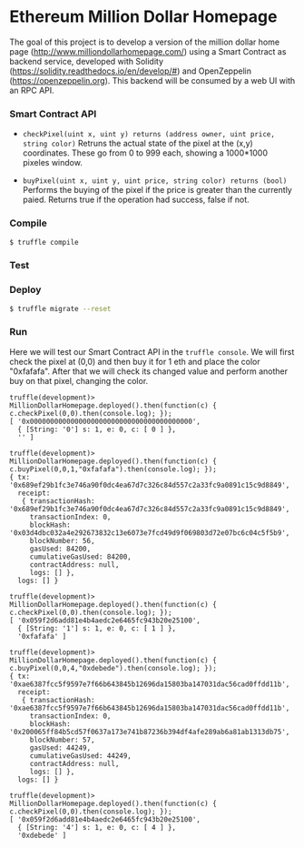 Ethereum Million Dollar Homepage
=====================

The goal of this project is to develop a version of the million dollar home page (http://www.milliondollarhomepage.com/) using a Smart Contract as backend service, developed with Solidity (https://solidity.readthedocs.io/en/develop/#) and OpenZeppelin (https://openzeppelin.org). This backend will be consumed by a web UI with an RPC API.

### Smart Contract API

* `checkPixel(uint x, uint y) returns (address owner, uint price, string color)` Retruns the actual state of the pixel at the (x,y) coordinates. These go from 0 to 999 each, showing a 1000*1000 pixeles window.

* `buyPixel(uint x, uint y, uint price, string color) returns (bool)` Performs the buying of the pixel if the price is greater than the currently paied. Returns true if the operation had success, false if not.

### Compile

```bash 
$ truffle compile
```

### Test

### Deploy

```bash
$ truffle migrate --reset
```

### Run

Here we will test our Smart Contract API in the `truffle console`. We will first check the pixel at (0,0) and then buy it for 1 eth and place the color "0xfafafa". After that we will check its changed value and perform another buy on that pixel, changing the color.

```
truffle(development)> MillionDollarHomepage.deployed().then(function(c) { c.checkPixel(0,0).then(console.log); });
[ '0x0000000000000000000000000000000000000000',
  { [String: '0'] s: 1, e: 0, c: [ 0 ] },
  '' ]
  
truffle(development)> MillionDollarHomepage.deployed().then(function(c) { c.buyPixel(0,0,1,"0xfafafa").then(console.log); });
{ tx: '0x689ef29b1fc3e746a90f0dc4ea67d7c326c84d557c2a33fc9a0891c15c9d8849',
  receipt: 
   { transactionHash: '0x689ef29b1fc3e746a90f0dc4ea67d7c326c84d557c2a33fc9a0891c15c9d8849',
     transactionIndex: 0,
     blockHash: '0x03d4dbc032a4e292673832c13e6073e7fcd49d9f069803d72e07bc6c04c5f5b9',
     blockNumber: 56,
     gasUsed: 84200,
     cumulativeGasUsed: 84200,
     contractAddress: null,
     logs: [] },
  logs: [] }
  
truffle(development)> MillionDollarHomepage.deployed().then(function(c) { c.checkPixel(0,0).then(console.log); });
[ '0x059f2d6add81e4b4aedc2e6465fc943b20e25100',
  { [String: '1'] s: 1, e: 0, c: [ 1 ] },
  '0xfafafa' ]
  
truffle(development)> MillionDollarHomepage.deployed().then(function(c) { c.buyPixel(0,0,4,"0xdebede").then(console.log); });
{ tx: '0xae6387fcc5f9597e7f66b643845b12696da15803ba147031dac56cad0ffdd11b',
  receipt: 
   { transactionHash: '0xae6387fcc5f9597e7f66b643845b12696da15803ba147031dac56cad0ffdd11b',
     transactionIndex: 0,
     blockHash: '0x200065ff84b5cd57f0637a173e741b87236b394df4afe289ab6a81ab1313db75',
     blockNumber: 57,
     gasUsed: 44249,
     cumulativeGasUsed: 44249,
     contractAddress: null,
     logs: [] },
  logs: [] }
  
truffle(development)> MillionDollarHomepage.deployed().then(function(c) { c.checkPixel(0,0).then(console.log); });
[ '0x059f2d6add81e4b4aedc2e6465fc943b20e25100',
  { [String: '4'] s: 1, e: 0, c: [ 4 ] },
  '0xdebede' ]
```
